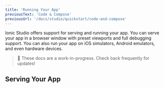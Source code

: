 ```yaml
---
title: 'Running Your App'
previousText: 'Code & Compose'
previousUrl: '/docs/studio/quickstart/code-and-compose'
---
```


Ionic Studio offers support for serving and running your app. You can serve your app in a browser window with preset viewports and full debugging support. You can also run your app on iOS simulators, Android emulators, and even hardware devices.

<blockquote>
🚧 These docs are a work-in-progress. Check back frequently for updates!
</blockquote>

## Serving Your App


